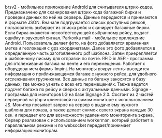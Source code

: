 brsv2 - мобильное приложение Android для считывателя штрих-кодов. Предназначено для сканирования штрих-кода багажной бирки и проверки данных по ней на сервере. Данные передаются и принмаются в формате JSON. Вначале подгружается список доступных рейсов, пользователь выбирает из списка рейс и сканирует багажные бирки. Если бирка окажется несоответсвующей выбранному рейсу, выдаст ошибку и звуковой сигнал.
Parkovka mail - мобильное приложение Android. Пользователь делает фото, на фото добавляется временная метка и геолокация с gps координатами. Далее это фото добавляется в определенную часть заготовленного pdf шаблона. Затем приерепляется к шаблонному письму для отправки по почте.
RFID in AER - программа для отслеживания багажа на ленте и его перемещения. Работает с оборудованием фирмы Impinj. На мониторы вокруг ленты выводится информация о приближающемся багаже с нужного рейса, для удобного отслеживания грузчиками. Все данные по багажу заносятся в базу данных, где можно узнать о всех его перемещениях. Также ведется подсчет багажа по рейсу и сверка с актуальными данными.
Signage - программа для мониторов LG на базе Signage 2.0. Состоит из 2 частей серверной на php и клиентской на самом мониторе с использованием JS. Монитор посылает запрос на сервер о выдаче ему нужного шаблона для показа, а также делает снимок своего экрана каждые 30 сек. и передает его для возможности удаленного мониторинга экрана. Сервер реализован с использованием workerman, который работает в параллельном режиме и по websocket передает/принимает информацию мониторам.
